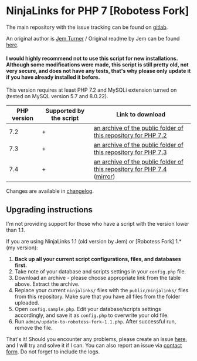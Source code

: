 # NinjaLinks for PHP 7 [Robotess Fork]

The main repository with the issue tracking can be found on [gitlab](https://gitlab.com/tfl-php-scripts/ninja-links).

An original author is [Jem Turner](http://www.jemjabella.co.uk/scripts) / Original readme by Jem
can be found [here](https://gitlab.com/tfl-php-scripts/ninja-links/-/blob/master/README.txt).

#### I would highly recommend not to use this script for new installations. Although some modifications were made, this script is still pretty old, not very secure, and does not have any tests, that's why please only update it if you have already installed it before.

This version requires at least PHP 7.2 and MySQLi extension turned on (tested on MySQL version 5.7 and 8.0.22).

| PHP version | Supported by the script | Link to download |
|------------------------------------------|-------------------------|---------------------|
| 7.2 | + |[an archive of the public folder of this repository for PHP 7.2](https://scripts.robotess.net/files/ninja-links/php72-php73-master.zip)|
| 7.3 | + |[an archive of the public folder of this repository for PHP 7.3](https://scripts.robotess.net/files/ninja-links/php72-php73-master.zip)| 
| 7.4 | + |[an archive of the public folder of this repository for PHP 7.4](https://gitlab.com/tfl-php-scripts/ninja-links/-/archive/master/ninja-links-master.zip?path=public) ([mirror](https://scripts.robotess.net/files/ninja-links/php74-master.zip))|

Changes are available in [changelog](https://gitlab.com/tfl-php-scripts/ninja-links/-/blob/master/CHANGELOG.md).

## Upgrading instructions

I'm not providing support for those who have a script with the version lower than 1.1.

If you are using NinjaLinks 1.1 (old version by Jem) or [Robotess Fork] 1.* (my version):

1. **Back up all your current script configurations, files, and databases first.**
2. Take note of your database and scripts settings in your `config.php` file.
3. Download an archive - please choose appropriate link from the table above. Extract the archive.
4. Replace your current `ninjalinks/` files with the `public/ninjalinks/` files from this repository. Make sure that you
   have all files from the folder uploaded.
5. Open `config.sample.php`. Edit your database/scripts settings accordingly, and save it as `config.php` to overwrite your old
   file.
6. Run `admin/update-to-robotess-fork-1.1.php`. After successful run, remove the file.

That's it! Should you encounter any problems, please create an
issue [here](https://gitlab.com/tfl-php-scripts/ninja-links/-/issues), and I will try and solve it if I can. You can
also report an issue via [contact form](http://contact.robotess.net?box=scripts&subject=Issue+with+NinjaLinks). Do not forget to include the logs.
